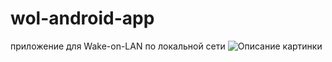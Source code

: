 # wol-android-app
приложение для Wake-on-LAN по локальной сети
![Описание картинки](https://i.pinimg.com/736x/73/5e/e1/735ee1c30cd4aa4392287b6ba3d4759c.jpg)
